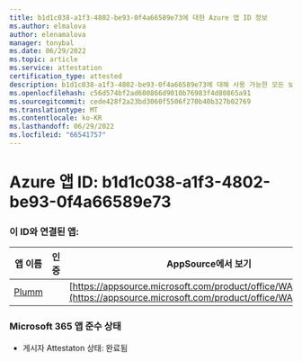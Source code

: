 ```yaml
---
title: b1d1c038-a1f3-4802-be93-0f4a66589e73에 대한 Azure 앱 ID 정보
ms.author: elmalova
author: elenamalova
manager: tonybal
ms.date: 06/29/2022
ms.topic: article
ms.service: attestation
certification_type: attested
description: b1d1c038-a1f3-4802-be93-0f4a66589e73에 대해 사용 가능한 모든 보안 및 규정 준수 정보입니다.
ms.openlocfilehash: c56d574bf2ad600866d9010b76983f4d80865a91
ms.sourcegitcommit: cede428f2a23bd3060f5506f270b40b327b02769
ms.translationtype: MT
ms.contentlocale: ko-KR
ms.lasthandoff: 06/29/2022
ms.locfileid: "66541757"
---
```

# <a name="azure-app-id-b1d1c038-a1f3-4802-be93-0f4a66589e73"></a>Azure 앱 ID: b1d1c038-a1f3-4802-be93-0f4a66589e73


### <a name="apps-associated-with-this-id"></a>이 ID와 연결된 앱:
| **앱 이름** | **인증** | **AppSource에서 보기** |
|--------------|---------------|-----------------------|
| [Plumm](../forward/WA200003326.md) |  | [https://appsource.microsoft.com/product/office/WA200003326](https://appsource.microsoft.com/product/office/WA200003326) |

### <a name="microsoft-365-app-compliance-status"></a>Microsoft 365 앱 준수 상태
- 게시자 Attestaton 상태: 완료됨
